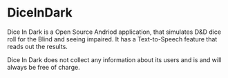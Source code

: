 DiceInDark
==========

Dice In Dark is a Open Source Andriod application, that simulates D&amp;D dice roll for the Blind and seeing impaired. 
It has a Text-to-Speech feature that reads out the results. 

Dice In Dark does not collect any information about its users and is and will always be free of charge. 
